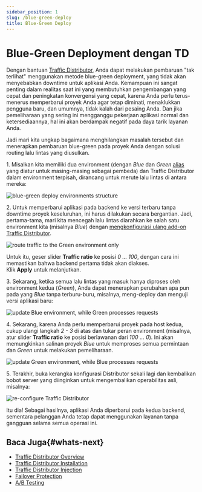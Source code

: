 ```yaml
---
sidebar_position: 1
slug: /blue-green-deploy
title: Blue-Green Deploy
---
```


# Blue-Green Deployment dengan TD

Dengan bantuan [Traffic Distributor](<https://docs.dewacloud.com/docs/traffic-distributor>), Anda dapat melakukan pembaruan "tak terlihat" menggunakan metode blue-green deployment, yang tidak akan menyebabkan downtime untuk aplikasi Anda. Kemampuan ini sangat penting dalam realitas saat ini yang membutuhkan pengembangan yang cepat dan peningkatan konvergensi yang cepat, karena Anda perlu terus-menerus memperbarui proyek Anda agar tetap diminati, menaklukkan pengguna baru, dan umumnya, tidak kalah dari pesaing Anda. Dan jika pemeliharaan yang sering ini mengganggu pekerjaan aplikasi normal dan ketersediaannya, hal ini akan berdampak negatif pada daya tarik layanan Anda.

Jadi mari kita ungkap bagaimana menghilangkan masalah tersebut dan menerapkan pembaruan blue-green pada proyek Anda dengan solusi routing lalu lintas yang diusulkan.

1\. Misalkan kita memiliki dua environment (dengan _Blue_ dan _Green_ [alias](<https://docs.dewacloud.com/docs/environment-aliases>) yang diatur untuk masing-masing sebagai pembeda) dan Traffic Distributor dalam environment terpisah, dirancang untuk merute lalu lintas di antara mereka:

<img src="https://assets.dewacloud.com/dewacloud-docs/application_settings/traffic-distributor/use-cases/blue-green-deploy/1.png" alt="blue-green deploy environments structure" max-width="100%"/>

2\. Untuk memperbarui aplikasi pada backend ke versi terbaru tanpa downtime proyek keseluruhan, ini harus dilakukan secara bergantian. Jadi, pertama-tama, mari kita mencegah lalu lintas diarahkan ke salah satu environment kita (misalnya _Blue_) dengan [mengkonfigurasi ulang add-on Traffic Distributor](<https://docs.dewacloud.com/docs/traffic-distributor-installation#reconfigure>).

<img src="https://assets.dewacloud.com/dewacloud-docs/application_settings/traffic-distributor/use-cases/blue-green-deploy/02.png" alt="route traffic to the Green environment only" max-width="100%"/>

Untuk itu, geser slider **Traffic ratio** ke posisi _0 … 100_, dengan cara ini memastikan bahwa backend pertama tidak akan diakses.  
Klik **Apply** untuk melanjutkan.

3\. Sekarang, ketika semua lalu lintas yang masuk hanya diproses oleh environment kedua (_Green_), Anda dapat menerapkan perubahan apa pun pada yang _Blue_ tanpa terburu-buru, misalnya, meng-deploy dan menguji versi aplikasi baru:

<img src="https://assets.dewacloud.com/dewacloud-docs/application_settings/traffic-distributor/use-cases/blue-green-deploy/3.png" alt="update Blue environment, while Green processes requests" max-width="100%"/>

4\. Sekarang, karena Anda perlu memperbarui proyek pada host kedua, cukup ulangi langkah _2 - 3_ di atas dan tukar peran environment (misalnya, atur slider **Traffic ratio** ke posisi berlawanan dari _100 … 0_). Ini akan memungkinkan salinan proyek _Blue_ untuk memproses semua permintaan dan _Green_ untuk melakukan pemeliharaan.

<img src="https://assets.dewacloud.com/dewacloud-docs/application_settings/traffic-distributor/use-cases/blue-green-deploy/4.png" alt="update Green environment, while Blue processes requests" max-width="100%"/>

5\. Terakhir, buka kerangka konfigurasi Distributor sekali lagi dan kembalikan bobot server yang diinginkan untuk mengembalikan operabilitas asli, misalnya:

<img src="https://assets.dewacloud.com/dewacloud-docs/application_settings/traffic-distributor/use-cases/blue-green-deploy/05.png" alt="re-configure Traffic Distributor" max-width="100%"/>

Itu dia! Sebagai hasilnya, aplikasi Anda diperbarui pada kedua backend, sementara pelanggan Anda tetap dapat menggunakan layanan tanpa gangguan selama semua operasi ini.

## Baca Juga{#whats-next}

* [Traffic Distributor Overview](<https://docs.dewacloud.com/docs/traffic-distributor/>)
* [Traffic Distributor Installation](<https://docs.dewacloud.com/docs/traffic-distributor-installation/>)
* [Traffic Distributor Injection](<https://docs.dewacloud.com/docs/traffic-distributor-integration/>)
* [Failover Protection](<https://docs.dewacloud.com/docs/failover-protection/>)
* [A/B Testing](<https://docs.dewacloud.com/docs/ab-testing/>)